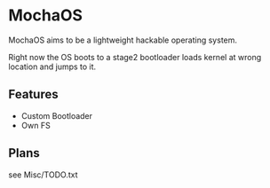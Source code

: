 # MochaOS

MochaOS aims to be a lightweight hackable operating system.


Right now the OS boots to a stage2 bootloader loads kernel at wrong location and jumps to it.

## Features

- Custom Bootloader
- Own FS

## Plans

see Misc/TODO.txt
